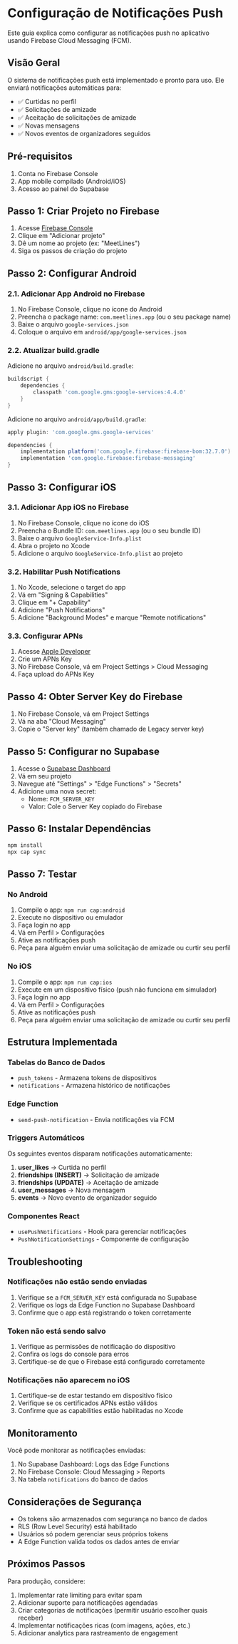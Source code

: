 # Configuração de Notificações Push

Este guia explica como configurar as notificações push no aplicativo usando Firebase Cloud Messaging (FCM).

## Visão Geral

O sistema de notificações push está implementado e pronto para uso. Ele enviará notificações automáticas para:

- ✅ Curtidas no perfil
- ✅ Solicitações de amizade
- ✅ Aceitação de solicitações de amizade
- ✅ Novas mensagens
- ✅ Novos eventos de organizadores seguidos

## Pré-requisitos

1. Conta no Firebase Console
2. App mobile compilado (Android/iOS)
3. Acesso ao painel do Supabase

## Passo 1: Criar Projeto no Firebase

1. Acesse [Firebase Console](https://console.firebase.google.com/)
2. Clique em "Adicionar projeto"
3. Dê um nome ao projeto (ex: "MeetLines")
4. Siga os passos de criação do projeto

## Passo 2: Configurar Android

### 2.1. Adicionar App Android no Firebase

1. No Firebase Console, clique no ícone do Android
2. Preencha o package name: `com.meetlines.app` (ou o seu package name)
3. Baixe o arquivo `google-services.json`
4. Coloque o arquivo em `android/app/google-services.json`

### 2.2. Atualizar build.gradle

Adicione no arquivo `android/build.gradle`:

```gradle
buildscript {
    dependencies {
        classpath 'com.google.gms:google-services:4.4.0'
    }
}
```

Adicione no arquivo `android/app/build.gradle`:

```gradle
apply plugin: 'com.google.gms.google-services'

dependencies {
    implementation platform('com.google.firebase:firebase-bom:32.7.0')
    implementation 'com.google.firebase:firebase-messaging'
}
```

## Passo 3: Configurar iOS

### 3.1. Adicionar App iOS no Firebase

1. No Firebase Console, clique no ícone do iOS
2. Preencha o Bundle ID: `com.meetlines.app` (ou o seu bundle ID)
3. Baixe o arquivo `GoogleService-Info.plist`
4. Abra o projeto no Xcode
5. Adicione o arquivo `GoogleService-Info.plist` ao projeto

### 3.2. Habilitar Push Notifications

1. No Xcode, selecione o target do app
2. Vá em "Signing & Capabilities"
3. Clique em "+ Capability"
4. Adicione "Push Notifications"
5. Adicione "Background Modes" e marque "Remote notifications"

### 3.3. Configurar APNs

1. Acesse [Apple Developer](https://developer.apple.com/)
2. Crie um APNs Key
3. No Firebase Console, vá em Project Settings > Cloud Messaging
4. Faça upload do APNs Key

## Passo 4: Obter Server Key do Firebase

1. No Firebase Console, vá em Project Settings
2. Vá na aba "Cloud Messaging"
3. Copie o "Server key" (também chamado de Legacy server key)

## Passo 5: Configurar no Supabase

1. Acesse o [Supabase Dashboard](https://supabase.com/dashboard)
2. Vá em seu projeto
3. Navegue até "Settings" > "Edge Functions" > "Secrets"
4. Adicione uma nova secret:
   - Nome: `FCM_SERVER_KEY`
   - Valor: Cole o Server Key copiado do Firebase

## Passo 6: Instalar Dependências

```bash
npm install
npx cap sync
```

## Passo 7: Testar

### No Android

1. Compile o app: `npm run cap:android`
2. Execute no dispositivo ou emulador
3. Faça login no app
4. Vá em Perfil > Configurações
5. Ative as notificações push
6. Peça para alguém enviar uma solicitação de amizade ou curtir seu perfil

### No iOS

1. Compile o app: `npm run cap:ios`
2. Execute em um dispositivo físico (push não funciona em simulador)
3. Faça login no app
4. Vá em Perfil > Configurações
5. Ative as notificações push
6. Peça para alguém enviar uma solicitação de amizade ou curtir seu perfil

## Estrutura Implementada

### Tabelas do Banco de Dados

- `push_tokens` - Armazena tokens de dispositivos
- `notifications` - Armazena histórico de notificações

### Edge Function

- `send-push-notification` - Envia notificações via FCM

### Triggers Automáticos

Os seguintes eventos disparam notificações automaticamente:

1. **user_likes** → Curtida no perfil
2. **friendships (INSERT)** → Solicitação de amizade
3. **friendships (UPDATE)** → Aceitação de amizade
4. **user_messages** → Nova mensagem
5. **events** → Novo evento de organizador seguido

### Componentes React

- `usePushNotifications` - Hook para gerenciar notificações
- `PushNotificationSettings` - Componente de configuração

## Troubleshooting

### Notificações não estão sendo enviadas

1. Verifique se a `FCM_SERVER_KEY` está configurada no Supabase
2. Verifique os logs da Edge Function no Supabase Dashboard
3. Confirme que o app está registrando o token corretamente

### Token não está sendo salvo

1. Verifique as permissões de notificação do dispositivo
2. Confira os logs do console para erros
3. Certifique-se de que o Firebase está configurado corretamente

### Notificações não aparecem no iOS

1. Certifique-se de estar testando em dispositivo físico
2. Verifique se os certificados APNs estão válidos
3. Confirme que as capabilities estão habilitadas no Xcode

## Monitoramento

Você pode monitorar as notificações enviadas:

1. No Supabase Dashboard: Logs das Edge Functions
2. No Firebase Console: Cloud Messaging > Reports
3. Na tabela `notifications` do banco de dados

## Considerações de Segurança

- Os tokens são armazenados com segurança no banco de dados
- RLS (Row Level Security) está habilitado
- Usuários só podem gerenciar seus próprios tokens
- A Edge Function valida todos os dados antes de enviar

## Próximos Passos

Para produção, considere:

1. Implementar rate limiting para evitar spam
2. Adicionar suporte para notificações agendadas
3. Criar categorias de notificações (permitir usuário escolher quais receber)
4. Implementar notificações ricas (com imagens, ações, etc.)
5. Adicionar analytics para rastreamento de engagement
